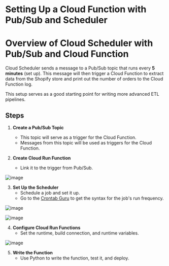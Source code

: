 
# Setting Up a Cloud Function with Pub/Sub and Scheduler

# Overview of Cloud Scheduler with Pub/Sub and Cloud Function

Cloud Scheduler sends a message to a Pub/Sub topic that runs every **5 minutes** (set up). This message will then trigger a Cloud Function to extract data from the Shopify store and print out the number of orders to the Cloud Function log. 

This setup serves as a good starting point for writing more advanced ETL pipelines.

## Steps

1. **Create a Pub/Sub Topic**
   - This topic will serve as a trigger for the Cloud Function.
   - Messages from this topic will be used as triggers for the Cloud Function.

2. **Create Cloud Run Function**
   - Link it to the trigger from Pub/Sub.

![image](https://github.com/user-attachments/assets/c7fb272e-a2f0-4246-8531-a9ef07e5c8c6)

3. **Set Up the Scheduler**
   - Schedule a job and set it up.
   - Go to the [Crontab Guru](https://www.google.com/search?q=cron+tab+guru) to get the syntax for the job's run frequency.

![image](https://github.com/user-attachments/assets/d330fdf0-1c8a-43c7-9621-d7ac7d015fa9)

![image](https://github.com/user-attachments/assets/0b1e28e2-c09f-4bdb-b6e7-3a128711b08f)

4. **Configure Cloud Run Functions**
   - Set the runtime, build connection, and runtime variables.

![image](https://github.com/user-attachments/assets/6a933e21-79fa-4dbd-9d01-cb81e060ec5d)

5. **Write the Function**
   - Use Python to write the function, test it, and deploy.
